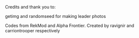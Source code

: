 Credits and thank you to:

getimg and randomseed for making leader photos

Codes from RekMod and Alpha Frontier. Created by ravignir and carriontrooper respectively

